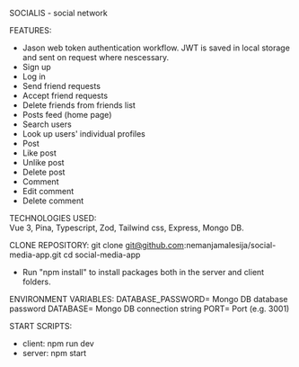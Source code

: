 SOCIALIS - social network

FEATURES:

- Jason web token authentication workflow.
  JWT is saved in local storage and sent on request where nescessary.
- Sign up
- Log in
- Send friend requests
- Accept friend requests
- Delete friends from friends list
- Posts feed (home page)
- Search users
- Look up users' individual profiles
- Post
- Like post
- Unlike post
- Delete post
- Comment
- Edit comment
- Delete comment

TECHNOLOGIES USED:  
Vue 3, Pina, Typescript, Zod, Tailwind css, Express, Mongo DB.

CLONE REPOSITORY:
git clone git@github.com:nemanjamalesija/social-media-app.git
cd social-media-app

- Run "npm install" to install packages both in the server and client folders.

ENVIRONMENT VARIABLES:
DATABASE_PASSWORD= Mongo DB database password
DATABASE= Mongo DB connection string
PORT= Port (e.g. 3001)

START SCRIPTS:

- client: npm run dev
- server: npm start
